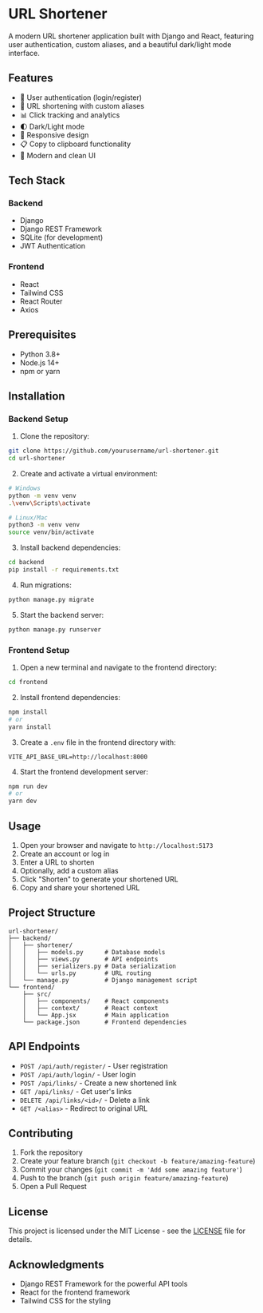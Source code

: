 # URL Shortener

A modern URL shortener application built with Django and React, featuring user authentication, custom aliases, and a beautiful dark/light mode interface.

## Features

- 🔐 User authentication (login/register)
- 🔗 URL shortening with custom aliases
- 📊 Click tracking and analytics
- 🌓 Dark/Light mode
- 📱 Responsive design
- 📋 Copy to clipboard functionality
- 🎨 Modern and clean UI

## Tech Stack

### Backend
- Django
- Django REST Framework
- SQLite (for development)
- JWT Authentication

### Frontend
- React
- Tailwind CSS
- React Router
- Axios

## Prerequisites

- Python 3.8+
- Node.js 14+
- npm or yarn

## Installation

### Backend Setup

1. Clone the repository:
```bash
git clone https://github.com/yourusername/url-shortener.git
cd url-shortener
```

2. Create and activate a virtual environment:
```bash
# Windows
python -m venv venv
.\venv\Scripts\activate

# Linux/Mac
python3 -m venv venv
source venv/bin/activate
```

3. Install backend dependencies:
```bash
cd backend
pip install -r requirements.txt
```

4. Run migrations:
```bash
python manage.py migrate
```

5. Start the backend server:
```bash
python manage.py runserver
```

### Frontend Setup

1. Open a new terminal and navigate to the frontend directory:
```bash
cd frontend
```

2. Install frontend dependencies:
```bash
npm install
# or
yarn install
```

3. Create a `.env` file in the frontend directory with:
```env
VITE_API_BASE_URL=http://localhost:8000
```

4. Start the frontend development server:
```bash
npm run dev
# or
yarn dev
```

## Usage

1. Open your browser and navigate to `http://localhost:5173`
2. Create an account or log in
3. Enter a URL to shorten
4. Optionally, add a custom alias
5. Click "Shorten" to generate your shortened URL
6. Copy and share your shortened URL

## Project Structure

```
url-shortener/
├── backend/
│   ├── shortener/
│   │   ├── models.py      # Database models
│   │   ├── views.py       # API endpoints
│   │   ├── serializers.py # Data serialization
│   │   └── urls.py        # URL routing
│   └── manage.py          # Django management script
└── frontend/
    ├── src/
    │   ├── components/    # React components
    │   ├── context/       # React context
    │   └── App.jsx        # Main application
    └── package.json       # Frontend dependencies
```

## API Endpoints

- `POST /api/auth/register/` - User registration
- `POST /api/auth/login/` - User login
- `POST /api/links/` - Create a new shortened link
- `GET /api/links/` - Get user's links
- `DELETE /api/links/<id>/` - Delete a link
- `GET /<alias>` - Redirect to original URL

## Contributing

1. Fork the repository
2. Create your feature branch (`git checkout -b feature/amazing-feature`)
3. Commit your changes (`git commit -m 'Add some amazing feature'`)
4. Push to the branch (`git push origin feature/amazing-feature`)
5. Open a Pull Request

## License

This project is licensed under the MIT License - see the [LICENSE](LICENSE) file for details.

## Acknowledgments

- Django REST Framework for the powerful API tools
- React for the frontend framework
- Tailwind CSS for the styling
